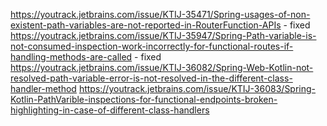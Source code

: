 

https://youtrack.jetbrains.com/issue/KTIJ-35471/Spring-usages-of-non-existent-path-variables-are-not-reported-in-RouterFunction-APIs - fixed
https://youtrack.jetbrains.com/issue/KTIJ-35947/Spring-Path-variable-is-not-consumed-inspection-work-incorrectly-for-functional-routes-if-handling-methods-are-called - fixed
https://youtrack.jetbrains.com/issue/KTIJ-36082/Spring-Web-Kotlin-not-resolved-path-variable-error-is-not-resolved-in-the-different-class-handler-method
https://youtrack.jetbrains.com/issue/KTIJ-36083/Spring-Kotlin-PathVarible-inspections-for-functional-endpoints-broken-highlighting-in-case-of-different-class-handlers
